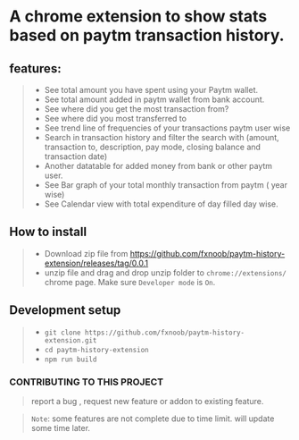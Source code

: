 # A chrome extension to show stats based on paytm transaction history.
## features: 
> * See total amount you have spent using your Paytm wallet. <br/>
> * See total amount added in paytm wallet from bank account. <br/>
> * See where did you get the most transaction from? <br/>
> * See where did you most transferred to <br/>
> * See trend line of frequencies of your transactions paytm user wise <br/>
> * Search in transaction history and filter the search with (amount, transaction to, description, pay mode, closing balance and transaction date) <br/>
> * Another datatable for added money from bank or other paytm user. <br/>
> * See Bar graph of your total monthly transaction from paytm ( year wise) <br/>
> * See Calendar view with total expenditure of day filled day wise.
 
## How to install 
> * Download zip file from https://github.com/fxnoob/paytm-history-extension/releases/tag/0.0.1 
> * unzip file and drag and drop unzip folder to `chrome://extensions/` chrome page. Make sure `Developer mode` is `On`. 

## Development setup 
> * `git clone https://github.com/fxnoob/paytm-history-extension.git` <br/>
> * `cd paytm-history-extension` <br/>
> * `npm run build`  <br/>

### CONTRIBUTING TO THIS PROJECT 

> report a bug , request new feature or addon to existing feature. 


> `Note`: some features are not complete due to time limit. will update some time later.

